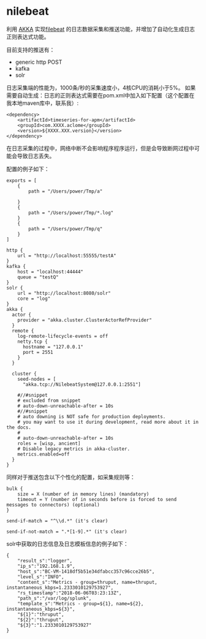 # nilebeat
利用 [AKKA](http://akka.io) 实现[filebeat](https://www.elastic.co/guide/en/beats/filebeat/current/filebeat-overview.html) 的日志数据采集和推送功能，并增加了自动化生成日志正则表达式功能。

目前支持的推送有： 
- generic http POST
- kafka 
- solr

日志采集端的性能为，1000条/秒的采集速度小，4核CPU的消耗小于5%。
如果需要自动生成：日志的正则表达式需要在pom.xml中加入如下配置（这个配置在我本地maven库中，联系我）:

```
<dependency>
	<artifactId>timeseries-for-apm</artifactId>
	<groupId>com.XXXX.aclome</groupId>
	<version>${XXXX.XXX.version}</version>
</dependency>
```
在日志采集的过程中，网络中断不会影响程序程序运行，但是会导致断网过程中可能会导致日志丢失。

配置的例子如下：

```
exports = [
    {
        path = "/Users/power/Tmp/a" 		
        
    }
    {
        path = "/Users/power/Tmp/*.log"
    }
    {
        path = "/Users/power/Tmp/q"        
    }
]

http {
    url = "http://localhost:55555/testA"
}
kafka {
    host = "localhost:44444"
    queue = "testQ"
}
solr {
    url = "http://localhost:8080/solr"
    core = "log"
}    
akka {  
  actor {  
    provider = "akka.cluster.ClusterActorRefProvider"  
  }  
  remote {  
    log-remote-lifecycle-events = off  
    netty.tcp {  
      hostname = "127.0.0.1"  
      port = 2551  
    }  
  }  
  
  cluster {  
    seed-nodes = [  
      "akka.tcp://NilebeatSystem@127.0.0.1:2551"]  
  
    #//#snippet  
    # excluded from snippet  
    # auto-down-unreachable-after = 10s  
    #//#snippet  
    # auto downing is NOT safe for production deployments.  
    # you may want to use it during development, read more about it in the docs.  
    #  
    # auto-down-unreachable-after = 10s  
    roles = [wisp, ancient]
    # Disable legacy metrics in akka-cluster.  
    metrics.enabled=off  
  }  
}  

```

同样对于推送包含以下个性化的配置，如采集规则等：

```
bulk {
	size = X (number of in memory lines) (mandatory)
	timeout = Y (number of in seconds before is forced to send messages to connectors) (optional)
}

send-if-match = "^\\d.*" (it's clear)

send-if-not-match = ".*[1-9].*"	(it's clear)

```
solr中获取的日志信息及日志模板信息的例子如下：
```
{
	"result_s":"logger",
	"ip_s":"192.168.1.9",
	"host_s":"BC-VM-1418df5b51e34dfabcc357c96cce26b5",
	"level_s":"INFO",
	"content_s":"Metrics - group=thruput, name=thruput, instantaneous_kbps=1.2333010129753927",
	"rs_timestamp":"2018-06-06T03:23:13Z",
	"path_s":"/var/log/splunk",
	"template_s":"Metrics - group=${1}, name=${2}, instantaneous_kbps=${3}",
	"${1}":"thruput",
	"${2}":"thruput",
	"${3}":"1.2333010129753927"
}
```
